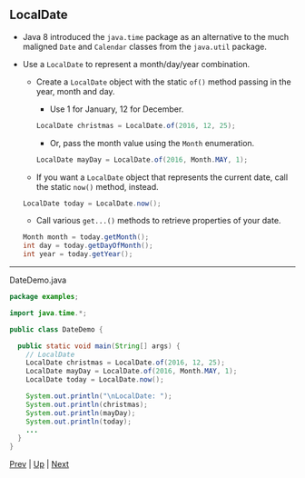 ## LocalDate

* Java 8 introduced the `java.time` package as an alternative to the much maligned `Date` and `Calendar` classes from the `java.util` package.

* Use a `LocalDate` to represent a month/day/year combination.

  * Create a `LocalDate` object with the static `of()` method passing in the year, month and day.

    * Use 1 for January, 12 for December.

    ```java
    LocalDate christmas = LocalDate.of(2016, 12, 25);
    ```

    * Or, pass the month value using the `Month` enumeration.

    ```java
    LocalDate mayDay = LocalDate.of(2016, Month.MAY, 1);
    ```

  * If you want a `LocalDate` object that represents the current date, call the static `now()` method, instead.

  ```java
  LocalDate today = LocalDate.now();
  ```

  * Call various `get...()` methods to retrieve properties of your date.

  ```java
  Month month = today.getMonth();
  int day = today.getDayOfMonth();
  int year = today.getYear();
  ```

<hr>

DateDemo.java
```java
package examples;

import java.time.*;

public class DateDemo {

  public static void main(String[] args) {
    // LocalDate
    LocalDate christmas = LocalDate.of(2016, 12, 25);
    LocalDate mayDay = LocalDate.of(2016, Month.MAY, 1);
    LocalDate today = LocalDate.now();

    System.out.println("\nLocalDate: ");
    System.out.println(christmas);
    System.out.println(mayDay);
    System.out.println(today);
    ...
  }
}
```

[Prev](README.md) | [Up](../README.md) | [Next](LocalTime.md)


